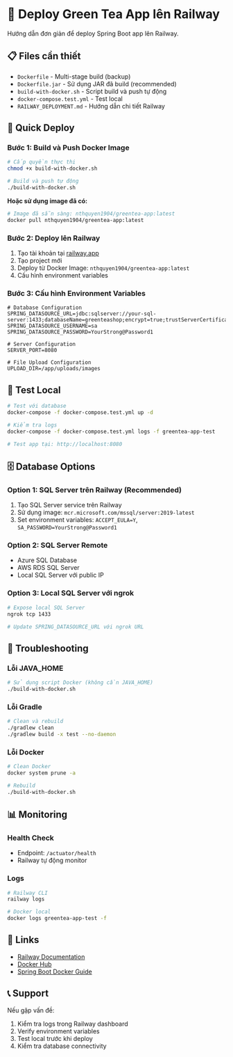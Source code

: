 # 🚀 Deploy Green Tea App lên Railway

Hướng dẫn đơn giản để deploy Spring Boot app lên Railway.

## 📋 Files cần thiết

- `Dockerfile` - Multi-stage build (backup)
- `Dockerfile.jar` - Sử dụng JAR đã build (recommended)
- `build-with-docker.sh` - Script build và push tự động
- `docker-compose.test.yml` - Test local
- `RAILWAY_DEPLOYMENT.md` - Hướng dẫn chi tiết Railway

## 🚀 Quick Deploy

### Bước 1: Build và Push Docker Image

```bash
# Cấp quyền thực thi
chmod +x build-with-docker.sh

# Build và push tự động
./build-with-docker.sh
```

**Hoặc sử dụng image đã có:**
```bash
# Image đã sẵn sàng: nthquyen1904/greentea-app:latest
docker pull nthquyen1904/greentea-app:latest
```

### Bước 2: Deploy lên Railway

1. Tạo tài khoản tại [railway.app](https://railway.app)
2. Tạo project mới
3. Deploy từ Docker Image: `nthquyen1904/greentea-app:latest`
4. Cấu hình environment variables

### Bước 3: Cấu hình Environment Variables

```env
# Database Configuration
SPRING_DATASOURCE_URL=jdbc:sqlserver://your-sql-server:1433;databaseName=greenteashop;encrypt=true;trustServerCertificate=true
SPRING_DATASOURCE_USERNAME=sa
SPRING_DATASOURCE_PASSWORD=YourStrong@Password1

# Server Configuration
SERVER_PORT=8080

# File Upload Configuration
UPLOAD_DIR=/app/uploads/images
```

## 🧪 Test Local

```bash
# Test với database
docker-compose -f docker-compose.test.yml up -d

# Kiểm tra logs
docker-compose -f docker-compose.test.yml logs -f greentea-app-test

# Test app tại: http://localhost:8080
```

## 🗄️ Database Options

### Option 1: SQL Server trên Railway (Recommended)
1. Tạo SQL Server service trên Railway
2. Sử dụng image: `mcr.microsoft.com/mssql/server:2019-latest`
3. Set environment variables: `ACCEPT_EULA=Y`, `SA_PASSWORD=YourStrong@Password1`

### Option 2: SQL Server Remote
- Azure SQL Database
- AWS RDS SQL Server
- Local SQL Server với public IP

### Option 3: Local SQL Server với ngrok
```bash
# Expose local SQL Server
ngrok tcp 1433

# Update SPRING_DATASOURCE_URL với ngrok URL
```

## 🔧 Troubleshooting

### Lỗi JAVA_HOME
```bash
# Sử dụng script Docker (không cần JAVA_HOME)
./build-with-docker.sh
```

### Lỗi Gradle
```bash
# Clean và rebuild
./gradlew clean
./gradlew build -x test --no-daemon
```

### Lỗi Docker
```bash
# Clean Docker
docker system prune -a

# Rebuild
./build-with-docker.sh
```

## 📊 Monitoring

### Health Check
- Endpoint: `/actuator/health`
- Railway tự động monitor

### Logs
```bash
# Railway CLI
railway logs

# Docker local
docker logs greentea-app-test -f
```

## 🔗 Links

- [Railway Documentation](https://docs.railway.app/)
- [Docker Hub](https://hub.docker.com/r/quyen1904/greentea-app)
- [Spring Boot Docker Guide](https://spring.io/guides/gs/spring-boot-docker/)

## 📞 Support

Nếu gặp vấn đề:
1. Kiểm tra logs trong Railway dashboard
2. Verify environment variables
3. Test local trước khi deploy
4. Kiểm tra database connectivity 